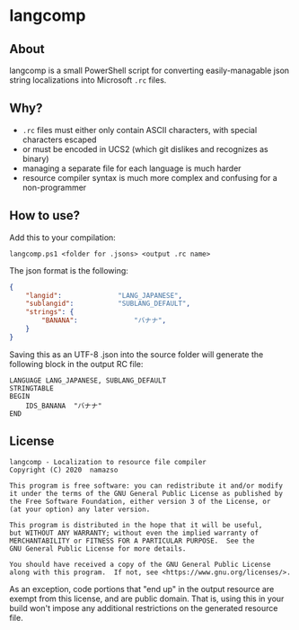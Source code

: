 # langcomp

## About

langcomp is a small PowerShell script for converting easily-managable json string localizations into Microsoft `.rc` files.

## Why?

* `.rc` files must either only contain ASCII characters, with special characters escaped
* or must be encoded in UCS2 (which git dislikes and recognizes as binary)
* managing a separate file for each language is much harder
* resource compiler syntax is much more complex and confusing for a non-programmer

## How to use?

Add this to your compilation:

`langcomp.ps1 <folder for .jsons> <output .rc name>`

The json format is the following:

```json
{
	"langid":              "LANG_JAPANESE",
	"sublangid":           "SUBLANG_DEFAULT",
	"strings": {
		"BANANA":              "バナナ",
	}
}
```

Saving this as an UTF-8 .json into the source folder will generate the following block in the output RC file:

```
LANGUAGE LANG_JAPANESE, SUBLANG_DEFAULT
STRINGTABLE
BEGIN
	IDS_BANANA	"バナナ"
END
```

## License

	langcomp - Localization to resource file compiler
	Copyright (C) 2020  namazso
	
	This program is free software: you can redistribute it and/or modify
	it under the terms of the GNU General Public License as published by
	the Free Software Foundation, either version 3 of the License, or
	(at your option) any later version.
	
	This program is distributed in the hope that it will be useful,
	but WITHOUT ANY WARRANTY; without even the implied warranty of
	MERCHANTABILITY or FITNESS FOR A PARTICULAR PURPOSE.  See the
	GNU General Public License for more details.
	
	You should have received a copy of the GNU General Public License
	along with this program.  If not, see <https://www.gnu.org/licenses/>.

As an exception, code portions that "end up" in the output resource are exempt from this license, and are public domain. That is, using this in your build won't impose any additional restrictions on the generated resource file.